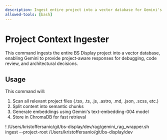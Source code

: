 ```yaml
---
description: Ingest entire project into a vector database for Gemini's project-wide analysis
allowed-tools: [bash]
---
```


# Project Context Ingester

This command ingests the entire BS Display project into a vector database, enabling Gemini to provide project-aware responses for debugging, code review, and architectural decisions.

## Usage
This command will:
1. Scan all relevant project files (.tsx, .ts, .js, .astro, .md, .json, .scss, etc.)
2. Split content into semantic chunks  
3. Generate embeddings using Gemini's text-embedding-004 model
4. Store in ChromaDB for fast retrieval

! /Users/kristoffersanio/git/bs-display/dev/rag/gemini_rag_wrapper.sh ingest --project-root /Users/kristoffersanio/git/bs-display/dev